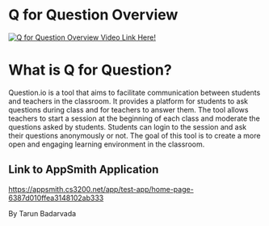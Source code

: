 # Q for Question Overview

[![Q for Question Overview Video Link Here!](https://img.youtube.com/vi/ISZbOyt18_k/default.jpg)](https://www.youtube.com/watch?v=ISZbOyt18_k&ab_channel=TarunBadarvada)

# What is Q for Question?

Question.io is a tool that aims to facilitate communication between students and teachers in the classroom. It provides a platform for students to ask questions during class and for teachers to answer them. The tool allows teachers to start a session at the beginning of each class and moderate the questions asked by students. Students can login to the session and ask their questions anonymously or not. The goal of this tool is to create a more open and engaging learning environment in the classroom.

## Link to AppSmith Application
https://appsmith.cs3200.net/app/test-app/home-page-6387d010ffea3148102ab333

By Tarun Badarvada
